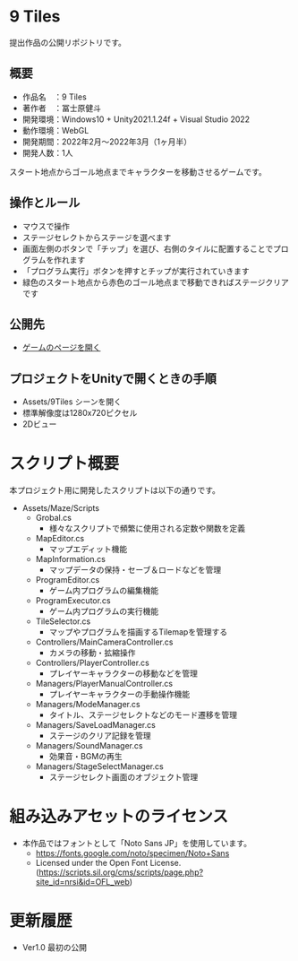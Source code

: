 # 9 Tiles

提出作品の公開リポジトリです。

## 概要
- 作品名　：9 Tiles
- 著作者　：冨士原健斗
- 開発環境：Windows10 + Unity2021.1.24f + Visual Studio 2022
- 動作環境：WebGL
- 開発期間：2022年2月～2022年3月（1ヶ月半）
- 開発人数：1人

スタート地点からゴール地点までキャラクターを移動させるゲームです。

## 操作とルール
- マウスで操作
- ステージセレクトからステージを選べます
- 画面左側のボタンで「チップ」を選び、右側のタイルに配置することでプログラムを作れます
- 「プログラム実行」ボタンを押すとチップが実行されていきます
- 緑色のスタート地点から赤色のゴール地点まで移動できればステージクリアです

## 公開先
- [ゲームのページを開く](https://unityroom.com/games/ninetiles)

## プロジェクトをUnityで開くときの手順
- Assets/9Tiles シーンを開く
- 標準解像度は1280x720ピクセル
- 2Dビュー

# スクリプト概要
本プロジェクト用に開発したスクリプトは以下の通りです。

- Assets/Maze/Scripts
  - Grobal.cs
    - 様々なスクリプトで頻繁に使用される定数や関数を定義
  - MapEditor.cs
    - マップエディット機能
  - MapInformation.cs
    - マップデータの保持・セーブ＆ロードなどを管理
  - ProgramEditor.cs
    - ゲーム内プログラムの編集機能
  - ProgramExecutor.cs
    - ゲーム内プログラムの実行機能
  - TileSelector.cs
    - マップやプログラムを描画するTilemapを管理する
  - Controllers/MainCameraController.cs
    - カメラの移動・拡縮操作
  - Controllers/PlayerController.cs
    - プレイヤーキャラクターの移動などを管理
  - Managers/PlayerManualController.cs
    - プレイヤーキャラクターの手動操作機能
  - Managers/ModeManager.cs
    - タイトル、ステージセレクトなどのモード遷移を管理
  - Managers/SaveLoadManager.cs
    - ステージのクリア記録を管理
  - Managers/SoundManager.cs
    - 効果音・BGMの再生
  - Managers/StageSelectManager.cs
    - ステージセレクト画面のオブジェクト管理


# 組み込みアセットのライセンス
- 本作品ではフォントとして「Noto Sans JP」を使用しています。
  - https://fonts.google.com/noto/specimen/Noto+Sans
  - Licensed under the Open Font License.(https://scripts.sil.org/cms/scripts/page.php?site_id=nrsi&id=OFL_web)

# 更新履歴
- Ver1.0 最初の公開
